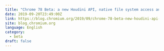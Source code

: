 ```yaml
---
title: "Chrome 78 Beta: a new Houdini API, native file system access and more"
date: 2019-09-20T23:49:00Z
link: https://blog.chromium.org/2019/09/chrome-78-beta-new-houdini-api-native.html?utm_medium=RSS&utm_source=news.12bit.vn
site: blog.chromium.org
language: English
category:
  - beta
draft: false
---
```

